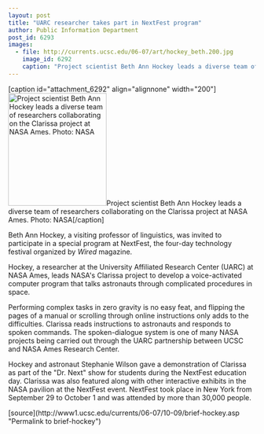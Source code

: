 ```yaml
---
layout: post
title: "UARC researcher takes part in NextFest program"
author: Public Information Department
post_id: 6293
images:
  - file: http://currents.ucsc.edu/06-07/art/hockey_beth.200.jpg
    image_id: 6292
    caption: "Project scientist Beth Ann Hockey leads a diverse team of researchers collaborating on the Clarissa project at NASA Ames. Photo: NASA"
---
```


[caption id="attachment_6292" align="alignnone" width="200"]<a href="http://localhost/mysite/wp-content/uploads/2006/10/hockey_beth.200.jpg"><img class="size-full wp-image-6292" src="http://localhost/mysite/wp-content/uploads/2006/10/hockey_beth.200.jpg" alt="Project scientist Beth Ann Hockey leads a diverse team of researchers collaborating on the Clarissa project at NASA Ames. Photo: NASA" width="200" height="229" /></a>Project scientist Beth Ann Hockey leads a diverse team of researchers collaborating on the Clarissa project at NASA Ames. Photo: NASA[/caption]
<a name="content" id="content"></a>
<p>
  Beth Ann Hockey, a visiting professor of linguistics, was invited to participate in a special program at NextFest, the four-day technology festival organized by <i>Wired</i> magazine.
</p>
<p>
  Hockey, a researcher at the University Affiliated Research Center (UARC) at NASA Ames, leads NASA's Clarissa project to develop a voice-activated computer program that talks astronauts through complicated procedures in space.
</p>
<p>
  Performing complex tasks in zero gravity is no easy feat, and flipping the pages of a manual or scrolling through online instructions only adds to the difficulties. Clarissa reads instructions to astronauts and responds to spoken commands. The spoken-dialogue system is one of many NASA projects being carried out through the UARC partnership between UCSC and NASA Ames Research Center.
</p>
<p>
  Hockey and astronaut Stephanie Wilson gave a demonstration of Clarissa as part of the "Dr. Next" show for students during the NextFest education day. Clarissa was also featured along with other interactive exhibits in the NASA pavilion at the NextFest event. NextFest took place in New York from September 29 to October 1 and was attended by more than 30,000 people.
</p>
[source](http://www1.ucsc.edu/currents/06-07/10-09/brief-hockey.asp "Permalink to brief-hockey")
